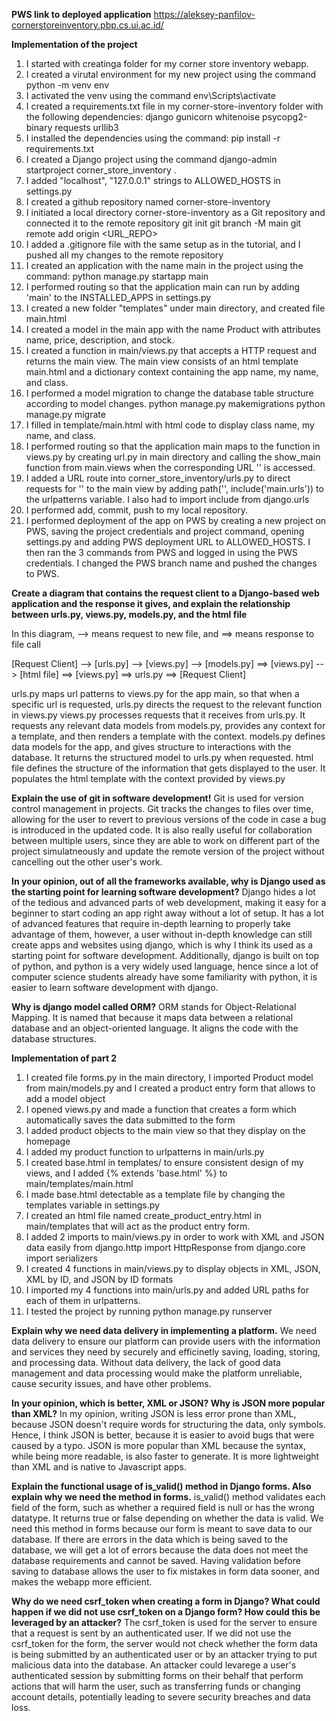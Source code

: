 **PWS link to deployed application**
https://aleksey-panfilov-cornerstoreinventory.pbp.cs.ui.ac.id/

**Implementation of the project**
1. I started with creatinga folder for my corner store inventory webapp.
2. I created a virutal environment for my new project using the command
python -m venv env
3. I activated the venv using the command
env\Scripts\activate
4. I created a requirements.txt file in my corner-store-inventory folder with the following dependencies:
django
gunicorn
whitenoise
psycopg2-binary
requests
urllib3
5. I installed the dependencies using the command: 
pip install -r requirements.txt
6. I created a Django project using the command
django-admin startproject corner_store_inventory .
7. I added "localhost", "127.0.0.1" strings to ALLOWED_HOSTS in settings.py
8. I created a github repository named corner-store-inventory
9. I initiated a local directory corner-store-inventory as a Git repository and connected it to the remote repository
git init
git branch -M main
git remote add origin <URL_REPO>
10. I added a .gitignore file with the same setup as in the tutorial, and I pushed all my changes to the remote repository
11. I created an application with the name main in the project using the command:
python manage.py startapp main
12. I performed routing so that the application main can run by adding 'main' to the INSTALLED_APPS in settings.py
13. I created a new folder "templates" under main directory, and created file main.html
14. I created a model in the main app with the name Product with attributes name, price, description, and stock.
15. I created a function in main/views.py that accepts a HTTP request and returns the main view. The main view consists of an 
html template main.html and a dictionary context containing the app name, my name, and class.
16. I performed a model migration to change the database table structure according to model changes.
python manage.py makemigrations
python manage.py migrate
17. I filled in template/main.html with html code to display class name, my name, and class.
18. I performed routing so that the application main maps to the function in views.py by creating url.py in main directory and calling the show_main 
function from main.views when the corresponding URL '' is accessed. 
19. I added a URL route into corner_store_inventory/urls.py to direct requests for '' to the main view by adding path('', include('main.urls')) to the urlpatterns variable.
I also had to import include from django.urls
20. I performed add, commit, push to my local repository.
21. I performed deployment of the app on PWS by creating a new project on PWS, saving the project credentials and project command, opening settings.py and adding PWS 
deployment URL to ALLOWED_HOSTS. I then ran the 3 commands from PWS and logged in using the PWS credentials. I changed the PWS branch name and pushed the changes to PWS.


**Create a diagram that contains the request client to a Django-based web application and the response it gives, and explain the 
relationship between urls.py, views.py, models.py, and the html file**

In this diagram, --> means request to new file, and ==> means response to file call

[Request Client] --> [urls.py] --> [views.py] --> [models.py] ==> [views.py] --> [html file] 
==> [views.py] ==> urls.py ==> [Request Client]

urls.py maps url patterns to views.py for the app main, so that when a specific url is requested, urls.py directs the request to the relevant function in views.py
views.py processes requests that it receives from urls.py. It requests any relevant data models from models.py, provides any context for a template, and then renders a template with the context.
models.py defines data models for the app, and gives structure to interactions with the database. It returns the structured model to urls.py when requested.
html file defines the structure of the information that gets displayed to the user. It populates the html template with the context provided by views.py

**Explain the use of git in software development!**
Git is used for version control management in projects. Git tracks the changes to files over time, allowing for the user to revert to 
previous versions of the code in case a bug is introduced in the updated code. It is also really useful for collaboration between 
multiple users, since they are able to work on different part of the project simulatneously and update the remote version of the project
without cancelling out the other user's work.

**In your opinion, out of all the frameworks available, why is Django used as the starting point for learning software development?**
Django hides a lot of the tedious and advanced parts of web development, making it easy for a beginner to start coding an app right away 
without a lot of setup. It has a lot of advanced features that require in-depth learning to properly take advantage of them, however, a 
user without in-depth knowledge can still create apps and websites using django, which is why I think its used as a starting point for 
software development. Additionally, django is built on top of python, and python is a very widely used language, hence since a lot of 
computer science students already have some familiarity with python, it is easier to learn software development with django.

**Why is django model called ORM?**
ORM stands for Object-Relational Mapping. It is named that because it maps data between a relational database and an object-oriented 
language. It aligns the code with the database structures.

**Implementation of part 2**
1. I created file forms.py in the main directory, I imported Product model from main/models.py and I created a product entry form that allows to add a model object
2. I opened views.py and made a function that creates a form which automatically saves the data submitted to the form
3. I added product objects to the main view so that they display on the homepage
4. I added my product function to urlpatterns in main/urls.py
5. I created base.html in templates/ to ensure consistent design of my views, and I added {% extends 'base.html' %} to main/templates/main.html
6. I made base.html detectable as a template file by changing the templates variable in settings.py
7. I created an html file named create_product_entry.html in main/templates that will act as the product entry form.
8. I added 2 imports to main/views.py in order to work with XML and JSON data easily
from django.http import HttpResponse
from django.core import serializers
9. I created 4 functions in main/views.py to display objects in XML, JSON, XML by ID, and JSON by ID formats
10. I imported my 4 functions into main/urls.py and added URL paths for each of them in urlpatterns.
11. I tested the project by running 
python manage.py runserver

**Explain why we need data delivery in implementing a platform.**
We need data delivery to ensure our platform can provide users with the information and services they need by securely and efficinetly saving, loading, storing, and processing data. 
Without data delivery, the lack of good data management and data processing would make the platform unreliable, cause security issues, and have other problems.

**In your opinion, which is better, XML or JSON? Why is JSON more popular than XML?**
In my opinion, writing JSON is less error prone than XML, because JSON doesn't require words for structuring the data, only symbols. 
Hence, I think JSON is better, because it is easier to avoid bugs that were caused by a typo. JSON is more popular than XML because the syntax, while being more readable, is also faster to generate. It is more lightweight than XML
and is native to Javascript apps.

**Explain the functional usage of is_valid() method in Django forms. Also explain why we need the method in forms.**
is_valid() method validates each field of the form, such as whether a required field is null or has the wrong datatype. It returns true or false depending on whether the data is valid. 
We need this method in forms because our form is meant to save data to our database. If there are errors in the data which is being saved to the database, we will get a lot of errors because the data does 
not meet the database requirements and cannot be saved. Having validation before saving to database allows the user to fix mistakes in form data sooner, and makes the webapp more efficient.

**Why do we need csrf_token when creating a form in Django? What could happen if we did not use csrf_token on a Django form? How could this be leveraged by an attacker?**
The csrf_token is used for the server to ensure that a request is sent by an authenticated user. If we did not use the csrf_token for the form, the server would not check whether the form data is being submitted by an authenticated user 
or by an attacker trying to put malicious data into the database. An attacker could levarege a user's authenticated session by submitting forms on their behalf that perform actions that will harm the user, such as transferring funds or 
changing account details, potentially leading to severe security breaches and data loss.
